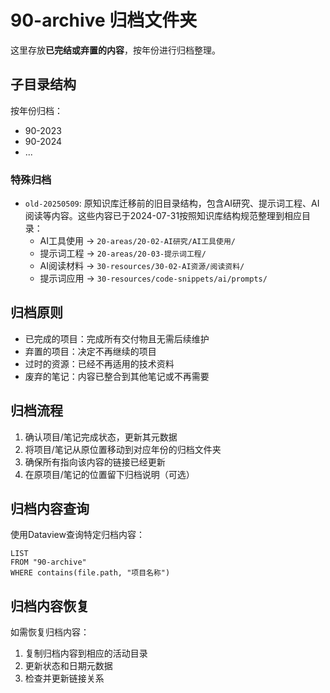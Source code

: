 # 90-archive 归档文件夹

这里存放**已完结或弃置的内容**，按年份进行归档整理。

## 子目录结构

按年份归档：

- 90-2023
- 90-2024
- ...

### 特殊归档

- `old-20250509`: 原知识库迁移前的旧目录结构，包含AI研究、提示词工程、AI阅读等内容。这些内容已于2024-07-31按照知识库结构规范整理到相应目录：
  - AI工具使用 → `20-areas/20-02-AI研究/AI工具使用/`
  - 提示词工程 → `20-areas/20-03-提示词工程/`
  - AI阅读材料 → `30-resources/30-02-AI资源/阅读资料/`
  - 提示词应用 → `30-resources/code-snippets/ai/prompts/`

## 归档原则

- 已完成的项目：完成所有交付物且无需后续维护
- 弃置的项目：决定不再继续的项目
- 过时的资源：已经不再适用的技术资料
- 废弃的笔记：内容已整合到其他笔记或不再需要

## 归档流程

1. 确认项目/笔记完成状态，更新其元数据
2. 将项目/笔记从原位置移动到对应年份的归档文件夹
3. 确保所有指向该内容的链接已经更新
4. 在原项目/笔记的位置留下归档说明（可选）

## 归档内容查询

使用Dataview查询特定归档内容：

```dataview
LIST
FROM "90-archive"
WHERE contains(file.path, "项目名称")
```

## 归档内容恢复

如需恢复归档内容：

1. 复制归档内容到相应的活动目录
2. 更新状态和日期元数据
3. 检查并更新链接关系 